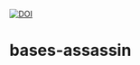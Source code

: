 [![DOI](https://zenodo.org/badge/486864780.svg)](https://zenodo.org/badge/latestdoi/486864780)
# bases-assassin
